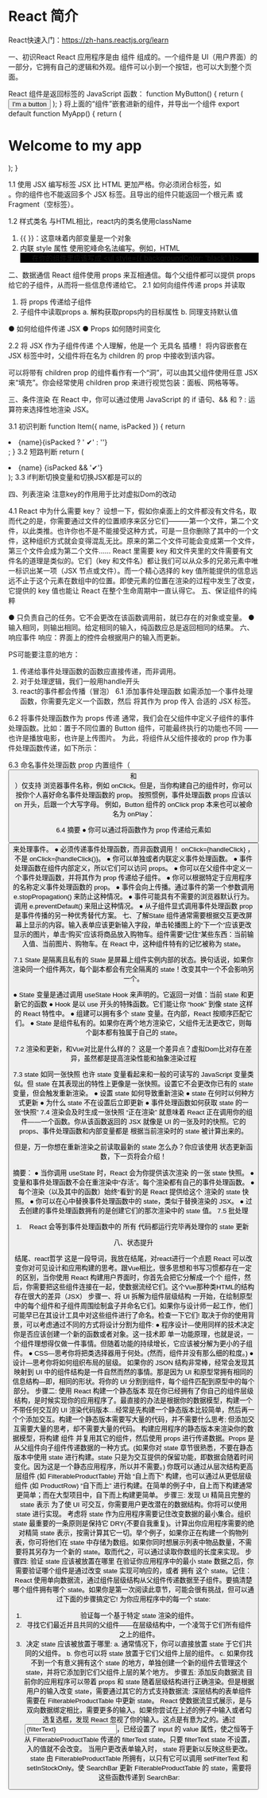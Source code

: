 # React 简介

React快速入门：https://zh-hans.reactjs.org/learn

一、初识React
React 应用程序是由 组件 组成的。一个组件是 UI（用户界面）的一部分，它拥有自己的逻辑和外观。组件可以小到一个按钮，也可以大到整个页面。

React 组件是返回标签的 JavaScript 函数：
function MyButton() {
  return (
    <button>I'm a button</button>
  );
}
将上面的“组件”嵌套进新的组件，并导出一个组件
export default function MyApp() {
  return (
    <div>
      <h1>Welcome to my app</h1>
      <MyButton />
    </div>
  );
}

1.1 使用 JSX 编写标签
JSX 比 HTML 更加严格。你必须闭合标签，如 <br />。你的组件也不能返回多个 JSX 标签。且导出的组件只能返回一个根元素 或  Fragment（空标签）。


1.2 样式类名
与HTML相比，react内的类名使用className
1. {{ }}：这意味着内部变量是一个对象
2. 内联 style 属性 使用驼峰命名法编写。例如，HTML <ul style="background-color: black"> 在你的组件里应该写成 <ul style={{ backgroundColor: 'black' }}>。

二、数据通信
React 组件使用 props 来互相通信。每个父组件都可以提供 props 给它的子组件，从而将一些信息传递给它。
2.1 如何向组件传递 props 并读取
1. 将 props 传递给子组件 
2. 子组件中读取props
  a. 解构获取props内的目标属性
  b. 同理支持默认值


● 如何给组件传递 JSX
● Props 如何随时间变化

2.2 将 JSX 作为子组件传递
个人理解，他是一个 无具名 插槽！
将内容嵌套在 JSX 标签中时，父组件将在名为 children 的 prop 中接收到该内容。

可以将带有 children prop 的组件看作有一个“洞”，可以由其父组件使用任意 JSX 来“填充”。你会经常使用 children prop 来进行视觉包装：面板、网格等等。


三、条件渲染
在 React 中，你可以通过使用 JavaScript 的 if 语句、&& 和 ? : 运算符来选择性地渲染 JSX。

3.1 初识判断
function Item({ name, isPacked }) {
  return <li className="item">{name}{isPacked ? ' ✔' : ''}</li>;
}
3.2 短路判断
return (
  <li className="item">
    {name} {isPacked && '✔'}
  </li>
);
3.3 if判断切换变量和切换JSX都是可以的


四、列表渲染
注意key的作用用于比对虚拟Dom的改动



4.1 React 中为什么需要 key？ 
设想一下，假如你桌面上的文件都没有文件名，取而代之的是，你需要通过文件的位置顺序来区分它们———第一个文件，第二个文件，以此类推。也许你也不是不能接受这种方式，可是一旦你删除了其中的一个文件，这种组织方式就会变得混乱无比。原来的第二个文件可能会变成第一个文件，第三个文件会成为第二个文件……
React 里需要 key 和文件夹里的文件需要有文件名的道理是类似的。它们（key 和文件名）都让我们可以从众多的兄弟元素中唯一标识出某一项（JSX 节点或文件）。而一个精心选择的 key 值所能提供的信息远远不止于这个元素在数组中的位置。即使元素的位置在渲染的过程中发生了改变，它提供的 key 值也能让 React 在整个生命周期中一直认得它。
五、保证组件的纯粹

● 只负责自己的任务。它不会更改在该函数调用前，就已存在的对象或变量。
● 输入相同，则输出相同。给定相同的输入，纯函数应总是返回相同的结果。
六、响应事件
响应：界面上的控件会根据用户的输入而更新。

PS可能要注意的地方：
1. 传递给事件处理函数的函数应直接传递，而非调用。
2. 对于处理逻辑，我们一般用handle开头
3. react的事件都会传播（冒泡）
6.1 添加事件处理函数 
如需添加一个事件处理函数，你需要先定义一个函数，然后 将其作为 prop 传入 合适的 JSX 标签。


6.2 将事件处理函数作为 props 传递 
通常，我们会在父组件中定义子组件的事件处理函数。比如：置于不同位置的 Button 组件，可能最终执行的功能也不同 —— 也许是播放电影，也许是上传图片。
为此，将组件从父组件接收的 prop 作为事件处理函数传递，如下所示：


6.3 命名事件处理函数 prop 
内置组件（<button> 和 <div>）仅支持 浏览器事件名称，例如 onClick。但是，当你构建自己的组件时，你可以按你个人喜好命名事件处理函数的 prop。
按照惯例，事件处理函数 props 应该以 on 开头，后跟一个大写字母。
例如，Button 组件的 onClick prop 本来也可以被命名为 onPlay：

6.4 摘要
● 你可以通过将函数作为 prop 传递给元素如 <button> 来处理事件。
● 必须传递事件处理函数，而非函数调用！ onClick={handleClick} ，不是 onClick={handleClick()}。
● 你可以单独或者内联定义事件处理函数。
● 事件处理函数在组件内部定义，所以它们可以访问 props。
● 你可以在父组件中定义一个事件处理函数，并将其作为 prop 传递给子组件。
● 你可以根据特定于应用程序的名称定义事件处理函数的 prop。
● 事件会向上传播。通过事件的第一个参数调用 e.stopPropagation() 来防止这种情况。
● 事件可能具有不需要的浏览器默认行为。调用 e.preventDefault() 来阻止这种情况。
● 从子组件显式调用事件处理函数 prop 是事件传播的另一种优秀替代方案。
七、了解State
组件通常需要根据交互更改屏幕上显示的内容。输入表单应该更新输入字段，单击轮播图上的“下一个”应该更改显示的图片，单击“购买”应该将商品放入购物车。组件需要“记住”某些东西：当前输入值、当前图片、购物车。在 React 中，这种组件特有的记忆被称为 state。

7.1 State 是隔离且私有的 
State 是屏幕上组件实例内部的状态。换句话说，如果你渲染同一个组件两次，每个副本都会有完全隔离的 state！改变其中一个不会影响另一个。

● State 变量是通过调用 useState Hook 来声明的。它返回一对值：当前 state 和更新它的函数
● Hook 是以 use 开头的特殊函数。它们能让你 “hook” 到像 state 这样的 React 特性中。
● 组建可以拥有多个 state 变量。在内部，React 按顺序匹配它们。
● State 是组件私有的。如果你在两个地方渲染它，父组件无法更改它，则每个副本都有独属于自己的 state。

7.2  渲染和更新，和Vue对比是什么样的？
这是一个差异点？虚拟Dom比对存在差异，虽然都是提高渲染性能和抽象渲染过程

7.3 state 如同一张快照
也许 state 变量看起来和一般的可读写的 JavaScript 变量类似。但 state 在其表现出的特性上更像是一张快照。设置它不会更改你已有的 state 变量，但会触发重新渲染。
● 设置 state 如何导致重新渲染
● state 在何时以何种方式更新
● 为什么 state 不在设置后立即更新
● 事件处理函数如何获取 state 的一张“快照”
7.4 渲染会及时生成一张快照 
“正在渲染” 就意味着 React 正在调用你的组件——一个函数。你从该函数返回的 JSX 就像是 UI 的一张及时的快照。它的 props、事件处理函数和内部变量都是 根据当前渲染时的 state 被计算出来的。

但是，万一你想在重新渲染之前读取最新的 state 怎么办？你应该使用 状态更新函数，下一页将会介绍！

摘要：
● 当你调用 useState 时，React 会为你提供该次渲染 的一张 state 快照。
● 变量和事件处理函数不会在重渲染中“存活”。每个渲染都有自己的事件处理函数。
● 每个渲染（以及其中的函数）始终“看到”的是 React 提供给这个 渲染的 state 快照。
● 你可以在心中替换事件处理函数中的 state，类似于替换渲染的 JSX。
● 过去创建的事件处理函数拥有的是创建它们的那次渲染中的 state 值。
7.5 批处理
1. React 会等到事件处理函数中的 所有 代码都运行完毕再处理你的 state 更新

八、状态提升

结尾、react哲学
这是一段导词，我放在结尾，对react进行一个点题
React 可以改变你对可见设计和应用构建的思考。跟Vue相比，很多思想和书写习惯都存在一定的区别，当你使用 React 构建用户界面时，你首先会把它分解成一个个 组件，然后，你需要把这些组件连接在一起，使数据流经它们。这个Vue那种类HTML的结构存在很大的差异（JSX）
步骤一、将 UI 拆解为组件层级结构 
一开始，在绘制原型中的每个组件和子组件周围绘制盒子并命名它们。如果你与设计师一起工作，他们可能早已在其设计工具中对这些组件进行了命名。检查一下它们!
取决于你的使用背景，可以考虑通过不同的方式将设计分割为组件:
● 程序设计—使用同样的技术决定你是否应该创建一个新的函数或者对象。这一技术即 单一功能原理，也就是说，一个组件理想得仅做一件事情。但随着功能的持续增长，它应该被分解为更小的子组件。
● CSS—思考你将把类选择器用于何处。(然而，组件并没有那么细的粒度。)
● 设计—思考你将如何组织布局的层级。
如果你的 JSON 结构非常棒，经常会发现其映射到 UI 中的组件结构是一件自然而然的事情。那是因为 UI 和原型常拥有相同的信息结构—即，相同的形状。将你的 UI 分割到组件，每个组件匹配到原型中的每个部分。
步骤二: 使用 React 构建一个静态版本 
现在你已经拥有了你自己的组件层级结构，是时候实现你的应用程序了。最直接的办法是根据你的数据模型，构建一个不带任何交互的 UI 渲染代码版本…经常是先构建一个静态版本比较简单，然后再一个个添加交互。构建一个静态版本需要写大量的代码，并不需要什么思考; 但添加交互需要大量的思考，却不需要大量的代码。
构建应用程序的静态版本来渲染你的数据模型，将构建 组件 并复用其它的组件，然后使用 props 进行传递数据。Props 是从父组件向子组件传递数据的一种方式。(如果你对 state 章节很熟悉，不要在静态版本中使用 state 进行构建。state 只是为交互提供的保留功能，即数据会随着时间变化。因为这是一个静态应用程序，所以并不需要。)
你既可以通过从层次结构更高层组件 (如 FilterableProductTable) 开始 “自上而下” 构建，也可以通过从更低层级组件 (如 ProductRow) “自下而上” 进行构建。在简单的例子中，自上而下构建通常更简单；而在大型项目中，自下而上构建更简单。
步骤三: 发现 UI 精简且完整的 state 表示 
为了使 UI 可交互，你需要用户更改潜在的数据结构。你将可以使用 state 进行实现。
考虑将 state 作为应用程序需要记住改变数据的最小集合。组织 state 最重要的一条原则是保持它 DRY(不要自我重复)。计算出你应用程序需要的绝对精简 state 表示，按需计算其它一切。举个例子，如果你正在构建一个购物列表，你可将他们在 state 中存储为数组。如果你同时想展示列表中物品数量，不需要将其另存为一个新的 state。取而代之，可以通过读取你数组的长度来实现。
步骤四: 验证 state 应该被放置在哪里 
在验证你应用程序中的最小 state 数据之后，你需要验证哪个组件是通过改变 state 实现可响应的，或者 拥有 这个 state。记住：React 使用单向数据流，通过组件层级结构从父组件传递数据至子组件。要搞清楚哪个组件拥有哪个 state。如果你是第一次阅读此章节，可能会很有挑战，但可以通过下面的步骤搞定它!
为你应用程序中的每一个 state:
1. 验证每一个基于特定 state 渲染的组件。
2. 寻找它们最近并且共同的父组件——在层级结构中，一个凌驾于它们所有组件之上的组件。
3. 决定 state 应该被放置于哪里:
  a. 通常情况下，你可以直接放置 state 于它们共同的父组件。
  b. 你也可以将 state 放置于它们父组件上层的组件。
  c. 如果你找不到一个有意义拥有这个 state 的地方，单独创建一个新的组件去管理这个 state，并将它添加到它们父组件上层的某个地方。
步骤五: 添加反向数据流 
目前你的应用程序可以带着 props 和 state 随着层级结构进行正确渲染。但是根据用户的输入改变 state，需要通过其它的方式支持数据流: 深层结构的表单组件需要在 FilterableProductTable 中更新 state。
React 使数据流显式展示，是与双向数据绑定相比，需要更多的输入。如果你尝试在上述的例子中输入或者勾选复选框，发现 React 忽视了你的输入。这点是有意为之的。通过 <input value={filterText} />，已经设置了 input 的 value 属性，使之恒等于从 FilterableProductTable 传递的 filterText state。只要 filterText state 不设置，入的值就不会改变。
当用户更改表单输入时， state 将更新以反映这些更改。state 由 FilterableProductTable 所拥有，以只有它可以调用 setFilterText 和 setInStockOnly。使 SearchBar 更新 FilterableProductTable 的 state，需要将这些函数传递到 SearchBar:

